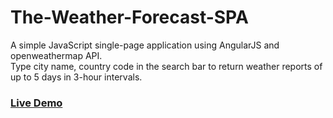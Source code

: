 # The-Weather-Forecast-SPA
A simple JavaScript single-page application using AngularJS and openweathermap API. <br />
Type city name, country code in the search bar to return weather reports of up to 5 days in 3-hour intervals. <br />
### <a href="https://mavenpcs.github.io/The-Weather-Forecast-SPA/">Live Demo</a>
